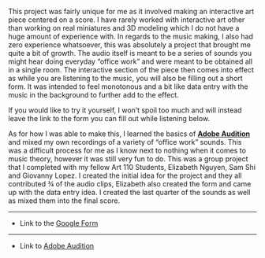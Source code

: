 This project was fairly unique for me as it involved making an interactive art piece centered on a score. I have rarely worked with interactive art other than working on real miniatures and 3D modeling which I do not have a huge amount of experience with. In regards to the music making, I also had zero experience whatsoever, this was absolutely a project that brought me quite a bit of growth. The audio itself is meant to be a series of sounds you might hear doing everyday “office work” and were meant to be obtained all in a single room. The interactive section of the piece then comes into effect as while you are listening to the music, you will also be filling out a short form. It was intended to feel monotonous and a bit like data entry with the music in the background to further add to the effect.

If you would like to try it yourself, I won’t spoil too much and will instead leave the link to the form you can fill out while listening below.

As for how I was able to make this, I learned the basics of **[Adobe Audition](https://www.adobe.com/products/audition.html)** and mixed my own recordings of a variety of “office work” sounds. This was a difficult process for me as I know next to nothing when it comes to music theory, however it was still very fun to do. This was a group project that I completed with my fellow Art 110 Students, Elizabeth Nguyen, Sam Shi and Giovanny Lopez. I created the initial idea for the project and they all contributed ¾ of the audio clips, Elizabeth also created the form and came up with the data entry idea. I created the last quarter of the sounds as well as mixed them into the final score.

---

- Link to the [Google Form](https://docs.google.com/forms/d/e/1FAIpQLSdFSRQy_8Hgpf_C6sL0vhM9aBIjIDpgtYsIBlK6YbZfrvoFVg/viewform)

---

- Link to [Adobe Audition](https://www.adobe.com/products/audition.html)
